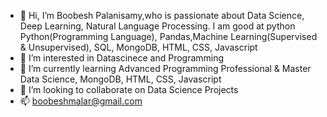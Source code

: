 - 👋 Hi, I’m Boobesh Palanisamy,who is passionate about Data Science, Deep Learning, Natural Language Processing. I am good at python Python(Programming Language),   Pandas,Machine Learning(Supervised & Unsupervised), SQL, MongoDB, HTML, CSS, Javascript
- 👀 I’m interested in Datascinece and Programming
- 🌱 I’m currently learning  Advanced Programming Professional & Master Data Science, MongoDB, HTML, CSS, Javascript
- 💞️ I’m looking to collaborate on Data Science Projects
- 📫 boobeshmalar@gmail.com



<!---
BoobeshPalanisamy/BoobeshPalanisamy is a ✨ special ✨ repository because its `README.md` (this file) appears on your GitHub profile.
You can click the Preview link to take a look at your changes.
--->
